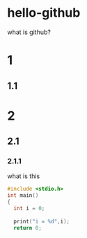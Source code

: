 # hello-github
what is github? 
# 1
## 1.1
# 2
## 2.1
### 2.1.1
what is this
```c
#include <stdio.h>
int main()
{
  int i = 0;
  
  print("i = %d",i);
  return 0;
```
